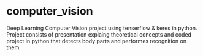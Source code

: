 # computer_vision
Deep Learning Computer Vision project using tenserflow &amp; keres in python. Project consists of presentation explaing theoretical concepts and coded project in python that detects body parts and performes recognition on them.
